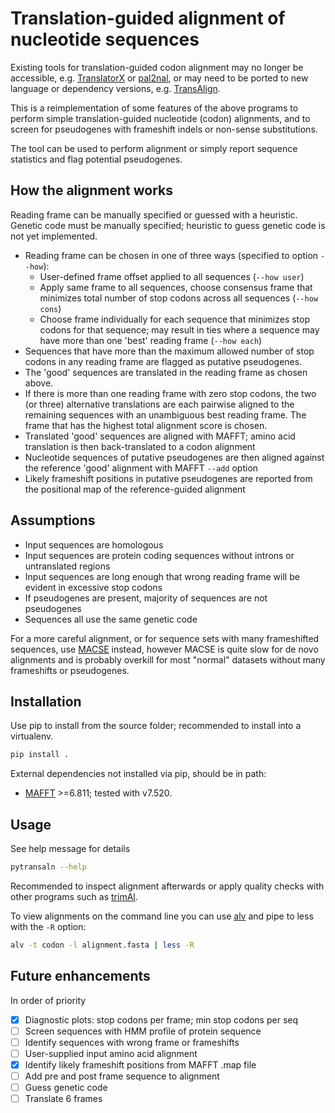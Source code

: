Translation-guided alignment of nucleotide sequences
====================================================

Existing tools for translation-guided codon alignment may no longer be
accessible, e.g. [TranslatorX](https://doi.org/10.1093/nar/gkq291) or
[pal2nal](https://www.bork.embl.de/pal2nal/), or may need to be ported to new
language or dependency versions, e.g.
[TransAlign](https://uol.de/systematik-evolutionsbiologie/programme).

This is a reimplementation of some features of the above programs to perform
simple translation-guided nucleotide (codon) alignments, and to screen for
pseudogenes with frameshift indels or non-sense substitutions.

The tool can be used to perform alignment or simply report sequence statistics
and flag potential pseudogenes.


## How the alignment works

Reading frame can be manually specified or guessed with a heuristic. Genetic
code must be manually specified; heuristic to guess genetic code is not yet
implemented.

* Reading frame can be chosen in one of three ways (specified to option `--how`):
  * User-defined frame offset applied to all sequences (`--how user`)
  * Apply same frame to all sequences, choose consensus frame that minimizes
    total number of stop codons across all sequences (`--how cons`)
  * Choose frame individually for each sequence that minimizes stop codons for
    that sequence; may result in ties where a sequence may have more than one
    'best' reading frame (`--how each`)
* Sequences that have more than the maximum allowed number of stop codons in
  any reading frame are flagged as putative pseudogenes. 
* The 'good' sequences are translated in the reading frame as chosen above.
* If there is more than one reading frame with zero stop codons, the two (or
  three) alternative translations are each pairwise aligned to the remaining
  sequences with an unambiguous best reading frame. The frame that has the
  highest total alignment score is chosen.
* Translated 'good' sequences are aligned with MAFFT; amino acid translation is
  then back-translated to a codon alignment
* Nucleotide sequences of putative pseudogenes are then aligned against the
  reference 'good' alignment with MAFFT `--add` option
* Likely frameshift positions in putative pseudogenes are reported from the
  positional map of the reference-guided alignment


## Assumptions

* Input sequences are homologous
* Input sequences are protein coding sequences without introns or untranslated regions
* Input sequences are long enough that wrong reading frame will be evident in excessive stop codons
* If pseudogenes are present, majority of sequences are not pseudogenes
* Sequences all use the same genetic code

For a more careful alignment, or for sequence sets with many frameshifted
sequences, use [MACSE](https://www.agap-ge2pop.org/macse/) instead, however
MACSE is quite slow for de novo alignments and is probably overkill for most
"normal" datasets without many frameshifts or pseudogenes.


## Installation

Use pip to install from the source folder; recommended to install into a
virtualenv.

```bash
pip install .
```

External dependencies not installed via pip, should be in path:
* [MAFFT](https://mafft.cbrc.jp/alignment/software/) >=6.811; tested with v7.520.


## Usage

See help message for details

```bash
pytransaln --help
```

Recommended to inspect alignment afterwards or apply quality checks with other
programs such as [trimAl](http://trimal.cgenomics.org/).

To view alignments on the command line you can use
[alv](https://github.com/arvestad/alv) and pipe to less with the `-R` option:

```bash
alv -t codon -l alignment.fasta | less -R
```


## Future enhancements

In order of priority

- [x] Diagnostic plots: stop codons per frame; min stop codons per seq
- [ ] Screen sequences with HMM profile of protein sequence
- [ ] Identify sequences with wrong frame or frameshifts
- [ ] User-supplied input amino acid alignment
- [x] Identify likely frameshift positions from MAFFT .map file
- [ ] Add pre and post frame sequence to alignment
- [ ] Guess genetic code
- [ ] Translate 6 frames
